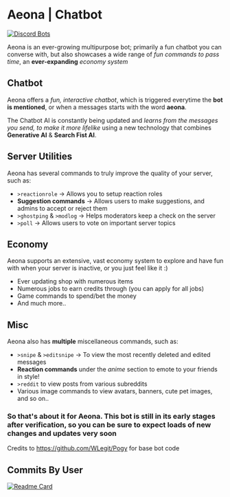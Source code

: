 # Aeona | Chatbot
[![Discord Bots](https://top.gg/api/widget/931226824753700934.svg)](https://top.gg/bot/931226824753700934)


Aeona is an ever-growing multipurpose bot; primarily a fun chatbot you can converse with, but also showcases a wide range of _fun commands to pass time_, an **ever-expanding** _economy system_

## Chatbot

Aeona offers a _fun, interactive chatbot_, which is triggered everytime the **bot is mentioned**, or when a messages starts with the word **aeona**.

The Chatbot AI is constantly being updated and _learns from the messages you send, to make it more lifelike_ using a new technology that combines **Generative AI** & **Search Fist AI**.

## Server Utilities

Aeona has several commands to truly improve the quality of your server, such as:

- `>reactionrole` → Allows you to setup reaction roles
- **Suggestion commands** → Allows users to make suggestions, and admins to accept or reject them
- `>ghostping` & `>modlog` → Helps moderators keep a check on the server
- `>poll` → Allows users to vote on important server topics

## Economy

Aeona supports an extensive, vast economy system to explore and have fun with when your server is inactive, or you just feel like it :)

- Ever updating shop with numerous items
- Numerous jobs to earn credits through (you can apply for all jobs)
- Game commands to spend/bet the money
- And much more..

## Misc

Aeona also has **multiple** miscellaneous commands, such as:

- `>snipe` & `>editsnipe` → To view the most recently deleted and edited messages
- **Reaction commands** under the _anime_ section to emote to your friends in style!
- `>reddit` to view posts from various subreddits
- Various image commands to view avatars, banners, cute pet images, and so on..

### So that's about it for Aeona. This bot is still in its early stages after verification, so you can be sure to expect loads of new changes and updates very soon

Credits to <https://github.com/WLegit/Pogy> for base bot code


## Commits By User

[![Readme Card](https://github-readme-stats.vercel.app/api/pin/?username=deepsarda&repo=aeona&theme=radical&show_icons=true&show_owner=true)](https://github.com/deepsarda/Aeona)
